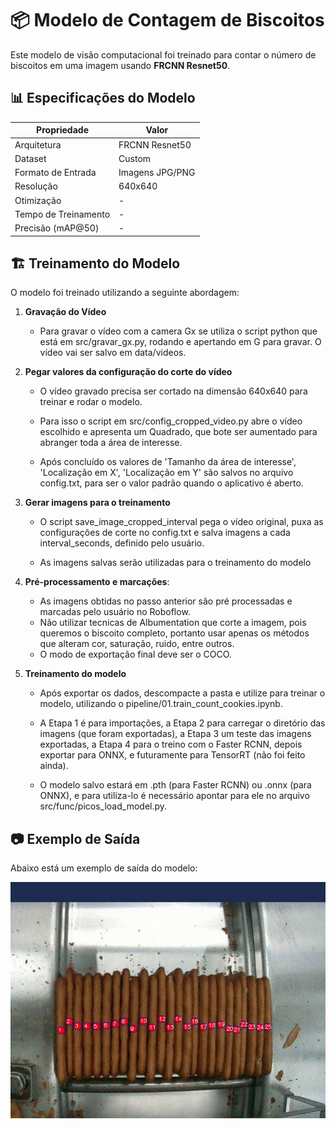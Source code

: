 ﻿# 📦 Modelo de Contagem de Biscoitos

Este modelo de visão computacional foi treinado para contar o número de biscoitos em uma imagem usando **FRCNN Resnet50**.

## 📊 Especificações do Modelo
| Propriedade        | Valor                     |
|--------------------|-------------------------|
| Arquitetura       | FRCNN Resnet50           |
| Dataset          | Custom       |
| Formato de Entrada | Imagens JPG/PNG         |
| Resolução        | 640x640                   |
| Otimização       | -       |
| Tempo de Treinamento | -      |
| Precisão (mAP@50) | -                   |

## 🏗️ Treinamento do Modelo
O modelo foi treinado utilizando a seguinte abordagem:

1. **Gravação do Vídeo**

      - Para gravar o vídeo com a camera Gx se utiliza o script python que está em src/gravar_gx.py, rodando e apertando em G para gravar.
      O vídeo vai ser salvo em data/videos.

2. **Pegar valores da configuração do corte do vídeo**

      - O vídeo gravado precisa ser cortado na dimensão 640x640 para treinar e rodar o modelo.

      - Para isso o script em src/config_cropped_video.py abre o vídeo escolhido e apresenta um Quadrado, que bote ser aumentado para abranger toda a área de interesse.

      - Após concluído os valores de 'Tamanho da área de interesse', 'Localização em X', 'Localização em Y' são salvos no arquivo config.txt, para ser o valor padrão quando o aplicativo é aberto.

3. **Gerar imagens para o treinamento**
      
      - O script save_image_cropped_interval pega o vídeo original, puxa as configurações de corte no config.txt e salva imagens a cada interval_seconds, definido pelo usuário.

      - As imagens salvas serão utilizadas para o treinamento do modelo

4. **Pré-processamento e marcações**: 

      - As imagens obtidas no passo anterior são pré processadas e marcadas pelo usuário no Roboflow.
      - Não utilizar tecnicas de Albumentation que corte a imagem, pois queremos o biscoito completo, portanto usar apenas os métodos que alteram cor, saturação, ruido, entre outros.
      - O modo de exportação final deve ser o COCO.

5. **Treinamento do modelo**

      - Após exportar os dados, descompacte a pasta e utilize para treinar o modelo, utilizando o pipeline/01.train_count_cookies.ipynb.

      - A Etapa 1 é para importações, a Etapa 2 para carregar o diretório das imagens (que foram exportadas), a Etapa 3 um teste das imagens exportadas, a Etapa 4 para o treino com o Faster RCNN, depois exportar para ONNX, e futuramente para TensorRT (não foi feito ainda).

      - O modelo salvo estará em .pth (para Faster RCNN) ou .onnx (para ONNX), e para utiliza-lo é necessário apontar para ele no arquivo src/func/picos_load_model.py.

## 📷 Exemplo de Saída
Abaixo está um exemplo de saída do modelo:

![Contagem de Biscoitos](data_doc/CM_14_20250203_163813.jpg)
